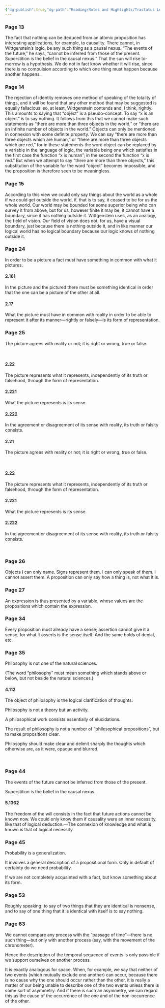 ```yaml
---
{"dg-publish":true,"dg-path":"Reading/Notes and Highlights/Tractatus Logico-Philosophicus by Ludwig Wittgenstein.md","permalink":"/reading/notes-and-highlights/tractatus-logico-philosophicus-by-ludwig-wittgenstein/","title":"Notes from Tractatus Logico-Philosophicus by Ludwig Wittgenstein","tags":["reading-notes-old"]}
---
```



### Page 13

The fact that nothing can be deduced from an atomic proposition has interesting applications, for example, to causality. There cannot, in Wittgenstein’s logic, be any such thing as a causal nexus. “The events of the future,” he says, “cannot be inferred from those of the present. Superstition is the belief in the causal nexus.” That the sun will rise to-morrow is a hypothesis. We do not in fact know whether it will rise, since there is no compulsion according to which one thing must happen because another happens.

### Page 14

The rejection of identity removes one method of speaking of the totality of things, and it will be found that any other method that may be suggested is equally fallacious: so, at least, Wittgenstein contends and, I think, rightly. This amounts to saying that “object” is a pseudo-concept. To say “x is an object” is to say nothing. It follows from this that we cannot make such statements as “there are more than three objects in the world,” or “there are an infinite number of objects in the world.” Objects can only be mentioned in connexion with some definite property. We can say “there are more than three objects which are human,” or “there are more than three objects which are red,” for in these statements the word object can be replaced by a variable in the language of logic, the variable being one which satisfies in the first case the function “x is human”; in the second the function “x is red.” But when we attempt to say “there are more than three objects,” this substitution of the variable for the word “object” becomes impossible, and the proposition is therefore seen to be meaningless.

### Page 15

According to this view we could only say things about the world as a whole if we could get outside the world, if, that is to say, it ceased to be for us the whole world. Our world may be bounded for some superior being who can survey it from above, but for us, however finite it may be, it cannot have a boundary, since it has nothing outside it. Wittgenstein uses, as an analogy, the field of vision. Our field of vision does not, for us, have a visual boundary, just because there is nothing outside it, and in like manner our logical world has no logical boundary because our logic knows of nothing outside it.

### Page 24

  
In order to be a picture a fact must have something in common with what it pictures.  
  
#### 2.161
  
In the picture and the pictured there must be something identical in order that the one can be a picture of the other at all.  
  
#### 2.17
  
What the picture must have in common with reality in order to be able to represent it after its manner—rightly or falsely—is its form of representation.

### Page 25

  
The picture agrees with reality or not; it is right or wrong, true or false.  
  
   
#### 2.22
  
The picture represents what it represents, independently of its truth or falsehood, through the form of representation.  
  
#### 2.221
  
What the picture represents is its sense.  
  
#### 2.222
  
In the agreement or disagreement of its sense with reality, its truth or falsity consists.  

#### 2.21
  
The picture agrees with reality or not; it is right or wrong, true or false.  
  
   
#### 2.22
  
The picture represents what it represents, independently of its truth or falsehood, through the form of representation.  
  
#### 2.221
  
What the picture represents is its sense.  
  
#### 2.222
  
In the agreement or disagreement of its sense with reality, its truth or falsity consists.  
  
 

### Page 26

Objects I can only name. Signs represent them. I can only speak of them. I cannot assert them. A proposition can only say how a thing is, not what it is.

### Page 27

An expression is thus presented by a variable, whose values are the propositions which contain the expression.  

### Page 34

Every proposition must already have a sense; assertion cannot give it a sense, for what it asserts is the sense itself. And the same holds of denial, etc.

### Page 35

Philosophy is not one of the natural sciences.
  
(The word “philosophy” must mean something which stands above or below, but not beside the natural sciences.)  
  
#### 4.112
  
The object of philosophy is the logical clarification of thoughts.  

Philosophy is not a theory but an activity.

A philosophical work consists essentially of elucidations.  

The result of philosophy is not a number of “philosophical propositions”, but to make propositions clear.  

Philosophy should make clear and delimit sharply the thoughts which otherwise are, as it were, opaque and blurred.  
  
 

### Page 44

The events of the future cannot be inferred from those of the present.  
 
Superstition is the belief in the causal nexus.  
  
#### 5.1362
  
The freedom of the will consists in the fact that future actions cannot be known now. We could only know them if causality were an inner necessity, like that of logical deduction.—The connexion of knowledge and what is known is that of logical necessity.  
  
### Page 45

Probability is a generalization.  

It involves a general description of a propositional form. Only in default of certainty do we need probability.

If we are not completely acquainted with a fact, but know something about its form.  

### Page 53

Roughly speaking: to say of two things that they are identical is nonsense, and to say of one thing that it is identical with itself is to say nothing.

### Page 63

We cannot compare any process with the “passage of time”—there is no such thing—but only with another process (say, with the movement of the chronometer).

Hence the description of the temporal sequence of events is only possible if we support ourselves on another process.  

It is exactly analogous for space. When, for example, we say that neither of two events (which mutually exclude one another) can occur, because there is no cause why the one should occur rather than the other, it is really a matter of our being unable to describe one of the two events unless there is some sort of asymmetry. And if there is such an asymmetry, we can regard this as the cause of the occurrence of the one and of the non-occurrence of the other.
